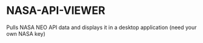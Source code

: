 # NASA-API-VIEWER
Pulls NASA NEO API data and displays it in a desktop application (need your own NASA key)
